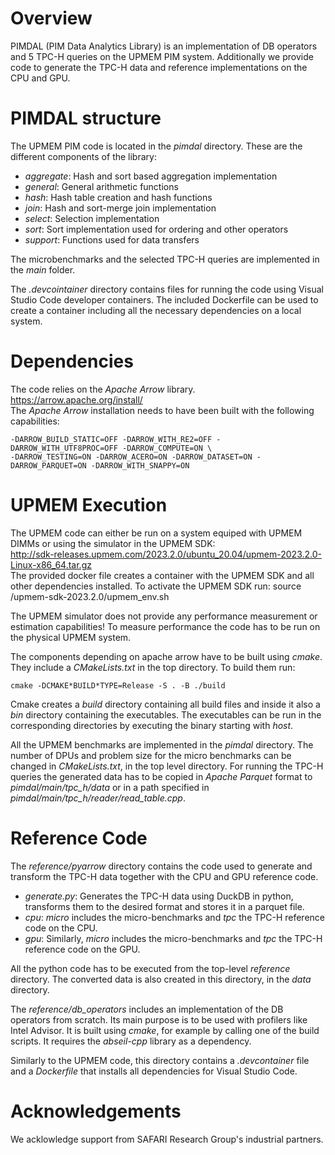 # Overview

PIMDAL (PIM Data Analytics Library) is an implementation of DB operators and 5 TPC-H queries on the UPMEM PIM system. Additionally we provide code to generate the TPC-H data and reference implementations on the CPU and GPU.

# PIMDAL structure

The UPMEM PIM code is located in the *pimdal* directory. These are the different components of the library:

* *aggregate*: Hash and sort based aggregation implementation
* *general*: General arithmetic functions
* *hash*: Hash table creation and hash functions
* *join*: Hash and sort-merge join implementation
* *select*: Selection implementation
* *sort*: Sort implementation used for ordering and other operators
* *support*: Functions used for data transfers

The microbenchmarks and the selected TPC-H queries are implemented in the *main* folder.

The *.devcointainer* directory contains files for running the code using Visual Studio Code developer containers. The included Dockerfile can be used to create a container including all the necessary dependencies on a local system.

# Dependencies

The code relies on the *Apache Arrow* library.\
<https://arrow.apache.org/install/>\
The *Apache Arrow* installation needs to have been built with the following capabilities:

    -DARROW_BUILD_STATIC=OFF -DARROW_WITH_RE2=OFF -DARROW_WITH_UTF8PROC=OFF -DARROW_COMPUTE=ON \
    -DARROW_TESTING=ON -DARROW_ACERO=ON -DARROW_DATASET=ON -DARROW_PARQUET=ON -DARROW_WITH_SNAPPY=ON

# UPMEM Execution

The UPMEM code can either be run on a system equiped with UPMEM DIMMs or using the simulator in the UPMEM SDK:\
<http://sdk-releases.upmem.com/2023.2.0/ubuntu_20.04/upmem-2023.2.0-Linux-x86_64.tar.gz>\
The provided docker file creates a container with the UPMEM SDK and all other dependencies installed.
To activate the UPMEM SDK run:
    source /upmem-sdk-2023.2.0/upmem_env.sh

The UPMEM simulator does not provide any performance measurement or estimation capabilities! To measure performance the code has to be run on the physical UPMEM system.

The components depending on apache arrow have to be built using *cmake*. They include a *CMakeLists.txt* in the top directory. To build them run:

    cmake -DCMAKE*BUILD*TYPE=Release -S . -B ./build

Cmake creates a *build* directory containing all build files and inside it also a *bin* directory containing the executables. The executables can be run in the corresponding directories by executing the binary starting with *host*.

All the UPMEM benchmarks are implemented in the *pimdal* directory. The number of DPUs and problem size for the micro benchmarks can be changed in *CMakeLists.txt*, in the top level directory.
For running the TPC-H queries the generated data has to be copied in *Apache Parquet* format to *pimdal/main/tpc_h/data* or in a path specified in *pimdal/main/tpc_h/reader/read_table.cpp*.

# Reference Code

The *reference/pyarrow* directory contains the code used to generate and transform the TPC-H data together with the CPU and GPU reference code.

* *generate.py*: Generates the TPC-H data using DuckDB in python, transforms them to the desired format and stores it in a parquet file.
* *cpu*: *micro* includes the micro-benchmarks and *tpc* the TPC-H reference code on the CPU.
* *gpu*: Similarly, *micro* includes the micro-benchmarks and *tpc* the TPC-H reference code on the GPU.

All the python code has to be executed from the top-level *reference* directory. The converted data is also created in this directory, in the *data* directory.

The *reference/db_operators* includes an implementation of the DB operators from scratch. Its main purpose is to be used with profilers like Intel Advisor. It is built using *cmake*, for example by calling one of the build scripts. It requires the *abseil-cpp* library as a dependency.

Similarly to the UPMEM code, this directory contains a *.devcontainer* file and a *Dockerfile* that installs all dependencies for Visual Studio Code.

# Acknowledgements

We acklowledge support from SAFARI Research Group's industrial partners.